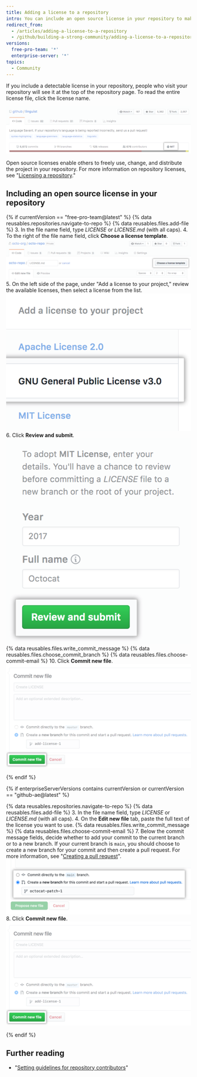 ```yaml
---
title: Adding a license to a repository
intro: You can include an open source license in your repository to make it easier for other people to contribute.
redirect_from:
  - /articles/adding-a-license-to-a-repository
  - /github/building-a-strong-community/adding-a-license-to-a-repository
versions:
  free-pro-team: '*'
  enterprise-server: '*'
topics:
  - Community
---
```

If you include a detectable license in your repository, people who visit your repository will see it at the top of the repository page. To read the entire license file, click the license name.

![A repository header with an MIT license](/assets/images/help/repository/repo-license-indicator.png)

Open source licenses enable others to freely use, change, and distribute the project in your repository. For more information on repository licenses, see "[Licensing a repository](/articles/licensing-a-repository)."

## Including an open source license in your repository

<!--Dotcom version uses the license tool-->
{% if currentVersion == "free-pro-team@latest" %}
{% data reusables.repositories.navigate-to-repo %}
{% data reusables.files.add-file %}
3. In the file name field, type *LICENSE* or *LICENSE.md* (with all caps).
4. To the right of the file name field, click **Choose a license template**.
  ![Choose a license template button](/assets/images/help/repository/license-tool.png)
5. On the left side of the page, under "Add a license to your project," review the available licenses, then select a license from the list.
  ![List of available licenses](/assets/images/help/repository/license-tool-picker.png)
6. Click **Review and submit**.
  ![Review and submit button](/assets/images/help/repository/license-review-tool.png)
{% data reusables.files.write_commit_message %}
{% data reusables.files.choose_commit_branch %}
{% data reusables.files.choose-commit-email %}
10. Click **Commit new file**.
  ![Commit license to branch](/assets/images/help/repository/license-submit-tool.png)

{% endif %}

<!--GHE version just adds a file named LICENSE or LICENSE.md-->
{% if enterpriseServerVersions contains currentVersion or currentVersion == "github-ae@latest" %}

{% data reusables.repositories.navigate-to-repo %}
{% data reusables.files.add-file %}
3. In the file name field, type *LICENSE* or *LICENSE.md* (with all caps).
4. On the **Edit new file** tab, paste the full text of the license you want to use.
{% data reusables.files.write_commit_message %}
{% data reusables.files.choose-commit-email %}
7. Below the commit message fields, decide whether to add your commit to the current branch or to a new branch. If your current branch is `main`, you should choose to create a new branch for your commit and then create a pull request. For more information, see "[Creating a pull request](/github/collaborating-with-issues-and-pull-requests/creating-a-pull-request)".
![Commit branch options](/assets/images/help/repository/choose-commit-branch.png)
8. Click **Commit new file**.
  ![Commit license to branch](/assets/images/help/repository/license-submit-tool.png)

{% endif %}

## Further reading

- "[Setting guidelines for repository contributors](/articles/setting-guidelines-for-repository-contributors)"
